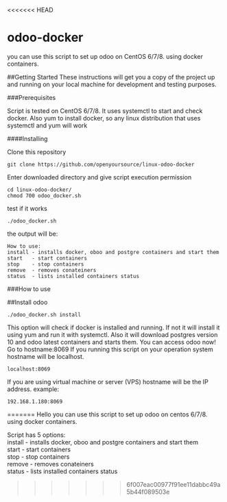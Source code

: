 <<<<<<< HEAD
# odoo-docker
you can use this script to set up odoo on CentOS 6/7/8. using docker containers.

##Getting Started
These instructions will get you a copy of the project up and running on your local machine for development and testing purposes.

###Prerequisites

Script is tested on CentOS 6/7/8.
It uses systemctl to start and check docker.
Also yum to install docker, so any linux distribution that uses systemctl and yum will work

####Installing

Clone this repository

```
git clone https://github.com/openyoursource/linux-odoo-docker

```

Enter downloaded directory and give script execution permission

```
cd linux-odoo-docker/
chmod 700 odoo_docker.sh

```
test if it works

```
./odoo_docker.sh

```
the output will be:
```
How to use:
install	- installs docker, oboo and postgre containers and start them
start	- start containers
stop	- stop containers
remove	- removes conateiners
status	- lists installed containers status

```

###How to use

##Install odoo
```
./odoo_docker.sh install

```
This option will check if docker is installed and running.
If not it will install it using yum and run it with systemctl.
Also it will download postgres version 10  and odoo latest containers and starts them.
You can access odoo now!
Go to hostname:8069
If you running this script on your operation system hostname will be localhost.
```
localhost:8069

```
If you are using virtual machine or server (VPS) hostname will be the IP address.
example:
```
192.168.1.180:8069

```
=======
Hello you can use this script to set up odoo on centos 6/7/8. using docker containers. 

Script has 5 options: <br>
install	- installs docker, oboo and postgre containers and start them <br>
start		- start containers <br>
stop		- stop containers <br>
remove	- removes conateiners <br>
status	- lists installed containers status <br>


>>>>>>> 6f007eac00977f91ee11dabbc49a5b44f089503e
